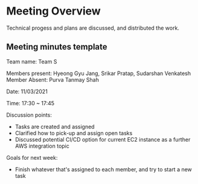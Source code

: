 # Meeting Overview

Technical progess and plans are discussed, and distributed the work.

## Meeting minutes template

Team name: Team S

Members present: Hyeong Gyu Jang, Srikar Pratap, Sudarshan Venkatesh
<br>
Member Absent: Purva Tanmay Shah

Date: 11/03/2021

Time: 17:30 ~ 17:45

Discussion points:
    
* Tasks are created and assigned
* Clarified how to pick-up and assign open tasks
* Discussed potential CI/CD option for current EC2 instance as a further AWS integration topic

Goals for next week:
* Finish whatever that's assigned to each member, and try to start a new task
